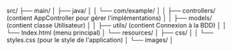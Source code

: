 src/
├── main/
│   ├── java/
│   │   └── com/example/
│   │       ├── controllers/ (contient AppController pour gérer l'implémentations)
│   │       ├── models/ (contient classe Utilisateur)
│   │       ├── utils/ (contient Connexion à la BDD)
│   │       └── Index.html (menu principal)
│   └── resources/
│       ├── css/
│       │   └── styles.css (pour le style de l'application)
│       └── images/
│       